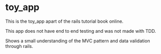 # toy_app
This is the toy_app apart of the rails tutorial book online.

This app does not have end to end testing and was not made with TDD.

Shows a small understanding of the MVC pattern and data validation through rails.

